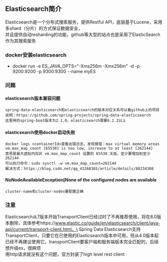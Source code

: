 ## Elasticsearch简介
Elasticsearch是一个分布式搜索服务，提供Restful API，底层基于Lucene，采用多shard（分片）的方式保证数据安全，\
并且提供自动resharding的功能，github等大型的站点也是采用了ElasticSearch作为其搜索服务

### docker安装elasticsearch
- docker run -e ES_JAVA_OPTS="-Xms256m -Xmx256m" -d -p 9200:9200 -p 9300:9300 --name myES <IMAGEID>

### 问题
#### elasticsearch版本兼容问题
    spring-data-elasticsearch和elasticsearch的版本对应关系可以看github上的项目说明：https://github.com/spring-projects/spring-data-elasticsearch
    这里用的spring-boot版本为2.1.0，elasticsearch需要6.2.2以上
    
#### elasticsearch使用docker启动失败
    docker logs <containerId>查看出错日志，发现报错：max virtual memory areas vm.max_map_count [65530] is too low, increase to at least [262144]
    意思是最大虚拟内存区 vm.max_map_count 设置的 65530 太低，至少要增加到至少262144
    可以执行命令：sudo sysctl -w vm.max_map_count=262144
    解决方式：https://blog.csdn.net/qq_43268365/article/details/88234308
    
#### NoNodeAvailableException[None of the configured nodes are available
    cluster-name和cluster-nodes要配置正确
    
    
### 注意
Elasticsearch从7版本开始TransportClient已经过时了不再推荐使用，将在8.0版本删除，具体参考https://www.elastic.co/guide/en/elasticsearch/client/java-api/current/transport-client.html。\
Spring Data Elasticsearch支持TransportClient，只要它在已使用的Elasticsearch版本中可用，但从4.0版本起已经不再建议使用它。transportClient要客户端和服务端版本完全匹配的，后续想升级es，很麻烦\
用http请求就没有这个问题，官方封装了high level rest client
